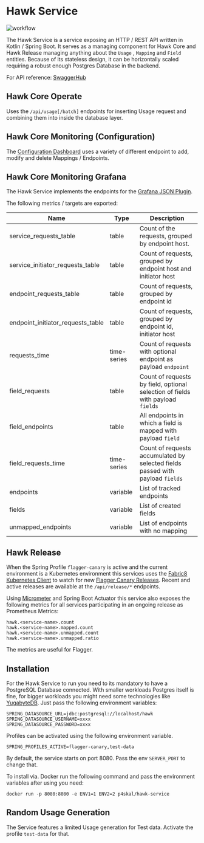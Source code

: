 # Hawk Service

![workflow](https://github.com/PrivacyEngineering/hawk-service/actions/workflows/main.yml/badge.svg)

The Hawk Service is a service exposing an HTTP / REST API written in Kotlin / Spring Boot.
It serves as a managing component for Hawk Core and Hawk Release managing anything about the `Usage`
, `Mapping` and `Field` entities.
Because of its stateless design, it can be horizontally scaled requiring a robust enough Postgres
Database in the backend.

For API
reference: [SwaggerHub](https://app.swaggerhub.com/apis-docs/TUB-CNPE-TB/transparency-log-service/1.1.1)

## Hawk Core Operate

Uses the `/api/usage[/batch]` endpoints for inserting Usage request and combining them into inside
the database layer.

## Hawk Core Monitoring (Configuration)

The [Configuration Dashboard](https://github.com/PrivacyEngineering/hawk-core-monitor) uses a
variety of different endpoint to add, modify and delete Mappings / Endpoints.

## Hawk Core Monitoring Grafana

The Hawk Service implements the endpoints for
the [Grafana JSON Plugin](https://grafana.com/grafana/plugins/simpod-json-datasource/).

The following metrics / targets are exported:

| Name                              | Type        | Description                                                                    |
|-----------------------------------|-------------|--------------------------------------------------------------------------------|
| service_requests_table            | table       | Count of the requests, grouped by endpoint host.                               |
| service_initiator_requests_table  | table       | Count of requests, grouped by endpoint host and initiator host                 |
| endpoint_requests_table           | table       | Count of requests, grouped by endpoint id                                      |
| endpoint_initiator_requests_table | table       | Count of requests, grouped by endpoint id, initiator host                      |
| requests_time                     | time-series | Count of requests with optional endpoint as payload `endpoint`                 |
| field_requests                    | table       | Count of requests by field, optional selection of fields with payload `fields` |
| field_endpoints                   | table       | All endpoints in which a field is mapped with payload `field`                  |
| field_requests_time               | time-series | Count of requests accumulated by selected fields passed with payload `fields`  |
| endpoints                         | variable    | List of tracked endpoints                                                      |
| fields                            | variable    | List of created fields                                                         |
| unmapped_endpoints                | variable    | List of endpoints with no mapping                                              |

## Hawk Release

When the Spring Profile `flagger-canary` is active and the current environment is a Kubernetes
environment this services uses
the [Fabric8 Kubernetes Client](https://github.com/fabric8io/kubernetes-client) to watch for new
[Flagger Canary Releases](https://github.com/fluxcd/flagger). Recent and active releases are
available at the `/api/release/*` endpoints.

Using [Micrometer](https://github.com/micrometer-metrics/micrometer) and Spring Boot Actuator this
service also exposes the following metrics for all services participating in an ongoing release as
Prometheus Metrics:

```
hawk.<service-name>.count
hawk.<service-name>.mapped.count
hawk.<service-name>.unmapped.count
hawk.<service-name>.unmapped.ratio
```

The metrics are useful for Flagger.

## Installation

For the Hawk Service to run you need to its mandatory to have a PostgreSQL Database connected.
With smaller workloads Postgres itself is fine, for bigger workloads you might need some
technologies like [YugabyteDB](https://github.com/yugabyte/yugabyte-db).
Just pass the following environment variables:

```properties
SPRING_DATASOURCE_URL=jdbc:postgresql://localhost/hawk
SPRING_DATASOURCE_USERNAME=xxxx
SPRING_DATASOURCE_PASSWORD=xxxx
```

Profiles can be activated using the following environment variable.

```
SPRING_PROFILES_ACTIVE=flagger-canary,test-data
```

By default, the service starts on port 8080. Pass the env `SERVER_PORT` to change that.

To install via. Docker run the following command and pass the environment variables after using you
need:

```
docker run -p 8080:8080 -e ENV1=1 ENV2=2 p4skal/hawk-service
```

## Random Usage Generation

The Service features a limited Usage generation for Test data.
Activate the profile `test-data` for that.



